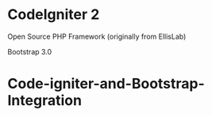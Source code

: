 # CodeIgniter 2
Open Source PHP Framework (originally from EllisLab)

Bootstrap 3.0 

# Code-igniter-and-Bootstrap-Integration 
